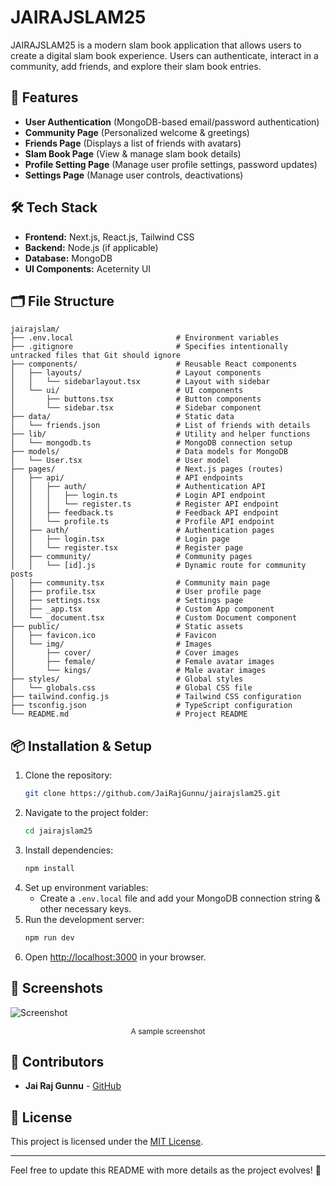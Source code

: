 # JAIRAJSLAM25

JAIRAJSLAM25 is a modern slam book application that allows users to create a digital slam book experience. Users can authenticate, interact in a community, add friends, and explore their slam book entries.

## 🚀 Features

- **User Authentication** (MongoDB-based email/password authentication)
- **Community Page** (Personalized welcome & greetings)
- **Friends Page** (Displays a list of friends with avatars)
- **Slam Book Page** (View & manage slam book details)
- **Profile Setting Page** (Manage user profile settings, password updates)
- **Settings Page** (Manage user controls, deactivations)

## 🛠 Tech Stack

- **Frontend:** Next.js, React.js, Tailwind CSS
- **Backend:** Node.js (if applicable)
- **Database:** MongoDB
- **UI Components:** Aceternity UI

## 🗂️ File Structure

```
jairajslam/
├── .env.local                       # Environment variables
├── .gitignore                       # Specifies intentionally untracked files that Git should ignore
├── components/                      # Reusable React components
│   ├── layouts/                     # Layout components
│   │   └── sidebarlayout.tsx        # Layout with sidebar
│   └── ui/                          # UI components
│       ├── buttons.tsx              # Button components
│       └── sidebar.tsx              # Sidebar component
├── data/                            # Static data
│   └── friends.json                 # List of friends with details
├── lib/                             # Utility and helper functions
│   └── mongodb.ts                   # MongoDB connection setup
├── models/                          # Data models for MongoDB
│   └── User.tsx                     # User model
├── pages/                           # Next.js pages (routes)
│   ├── api/                         # API endpoints
│   │   ├── auth/                    # Authentication API
│   │   │   ├── login.ts             # Login API endpoint
│   │   │   └── register.ts          # Register API endpoint
│   │   ├── feedback.ts              # Feedback API endpoint
│   │   └── profile.ts               # Profile API endpoint
│   ├── auth/                        # Authentication pages
│   │   ├── login.tsx                # Login page
│   │   └── register.tsx             # Register page
│   ├── community/                   # Community pages
│   │   └── [id].js                  # Dynamic route for community posts
│   ├── community.tsx                # Community main page
│   ├── profile.tsx                  # User profile page
│   ├── settings.tsx                 # Settings page
│   ├── _app.tsx                     # Custom App component
│   └── _document.tsx                # Custom Document component
├── public/                          # Static assets
│   ├── favicon.ico                  # Favicon
│   └── img/                         # Images
│       ├── cover/                   # Cover images
│       ├── female/                  # Female avatar images
│       └── kings/                   # Male avatar images
├── styles/                          # Global styles
│   └── globals.css                  # Global CSS file
├── tailwind.config.js               # Tailwind CSS configuration
├── tsconfig.json                    # TypeScript configuration
└── README.md                        # Project README
```

## 📦 Installation & Setup

1. Clone the repository:
   ```bash
   git clone https://github.com/JaiRajGunnu/jairajslam25.git
   ```
2. Navigate to the project folder:
   ```bash
   cd jairajslam25
   ```
3. Install dependencies:
   ```bash
   npm install
   ```
4. Set up environment variables:
   - Create a `.env.local` file and add your MongoDB connection string & other necessary keys.
5. Run the development server:
   ```bash
   npm run dev
   ```
6. Open [http://localhost:3000](http://localhost:3000) in your browser.

## 📸 Screenshots  
![Screenshot](https://raw.githubusercontent.com/JaiRajGunnu/jairajslam25/refs/heads/main/public/img/ss.png)  
<p align="center" style="font-size: 12px;">A sample screenshot</p>

## 👥 Contributors

- **Jai Raj Gunnu** - [GitHub](https://github.com/JaiRajGunnu)

## 📜 License

This project is licensed under the [MIT License](LICENSE).

---

Feel free to update this README with more details as the project evolves! 🚀
